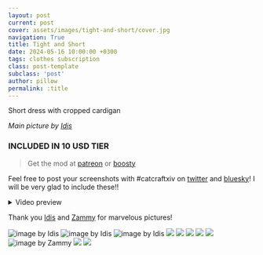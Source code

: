 ```yaml
---
layout: post
current: post
cover: assets/images/tight-and-short/cover.jpg
navigation: True
title: Tight and Short
date: 2024-05-16 10:00:00 +0300
tags: clothes subscription
class: post-template
subclass: 'post'
author: pillow
permalink: :title
---
```


Short dress with cropped cardigan

*Main picture by [Idis](https://x.com/idisxiv)*

### INCLUDED IN 10 USD TIER

> Get the mod at [patreon](https://www.patreon.com/posts/tight-short-may-104384791?utm_medium=clipboard_copy&utm_source=copyLink&utm_campaign=postshare_creator&utm_content=join_link) or [boosty](https://boosty.to/miaumori/posts/7094a046-5bf5-42f2-8131-e97c8dccd30e?share=post_link)

Feel free to post your screenshots with #catcraftxiv on [twitter](https://x.com/hashtag/catcraftxiv?src=hashtag_click) and [bluesky](https://bsky.app/hashtag/catcraftxiv)! I will be very glad to include these!!

<details>
  <summary>Video preview</summary>
  <iframe src="https://www.youtube.com/embed/V2YsVmyHrE0" width="720" height="405" frameborder="0" webkitallowfullscreen mozallowfullscreen allowfullscreen></iframe>
</details>

Thank you [Idis](https://x.com/idisxiv) and [Zammy](https://x.com/Emblem13235) for marvelous pictures!

<img src="https://catcraftxiv.github.io/web/assets/img/gallery/ffxiv-dx11-2024-05-16-18-22-15_c.jpg" title="image by Idis"/>
<img src="https://catcraftxiv.github.io/web/assets/img/gallery/GU4ScdOXAAIC-27.jpg" title="image by Idis"/>
<img src="/assets/images/tight-and-short/cover.jpg" title="image by Idis"/>
<img src="/assets/images/tight-and-short/pic1.jpg"/>
<img src="/assets/images/tight-and-short/pic2.jpg"/>
<img src="/assets/images/tight-and-short/pic3.jpg"/>
<img src="/assets/images/tight-and-short/pic4.jpg"/>
<img src="/assets/images/tight-and-short/pic5.jpg"/>
<img src="/assets/images/tight-and-short/Zamira561.jpg" title="image by Zammy"/>
<img src="/assets/images/tight-and-short/pic6.jpg"/>
<img src="/assets/images/tight-and-short/pic7.jpg"/>